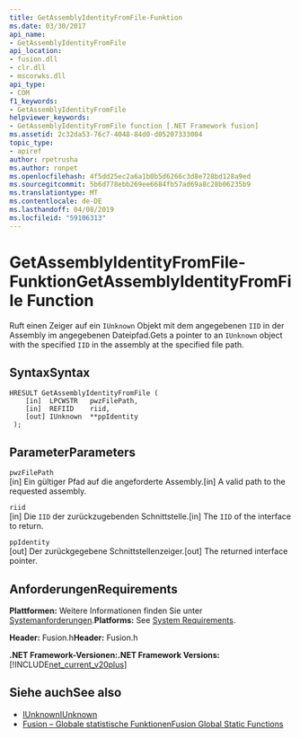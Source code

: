 ```yaml
---
title: GetAssemblyIdentityFromFile-Funktion
ms.date: 03/30/2017
api_name:
- GetAssemblyIdentityFromFile
api_location:
- fusion.dll
- clr.dll
- mscorwks.dll
api_type:
- COM
f1_keywords:
- GetAssemblyIdentityFromFile
helpviewer_keywords:
- GetAssemblyIdentityFromFile function [.NET Framework fusion]
ms.assetid: 2c32da53-76c7-4048-84d0-d05207333004
topic_type:
- apiref
author: rpetrusha
ms.author: ronpet
ms.openlocfilehash: 4f5dd25ec2a6a1b0b5d6266c3d8e728bd128a9ed
ms.sourcegitcommit: 5b6d778ebb269ee6684fb57ad69a8c28b06235b9
ms.translationtype: MT
ms.contentlocale: de-DE
ms.lasthandoff: 04/08/2019
ms.locfileid: "59106313"
---
```

# <a name="getassemblyidentityfromfile-function"></a><span data-ttu-id="a9fb5-102">GetAssemblyIdentityFromFile-Funktion</span><span class="sxs-lookup"><span data-stu-id="a9fb5-102">GetAssemblyIdentityFromFile Function</span></span>
<span data-ttu-id="a9fb5-103">Ruft einen Zeiger auf ein `IUnknown` Objekt mit dem angegebenen `IID` in der Assembly im angegebenen Dateipfad.</span><span class="sxs-lookup"><span data-stu-id="a9fb5-103">Gets a pointer to an `IUnknown` object with the specified `IID` in the assembly at the specified file path.</span></span>  
  
## <a name="syntax"></a><span data-ttu-id="a9fb5-104">Syntax</span><span class="sxs-lookup"><span data-stu-id="a9fb5-104">Syntax</span></span>  
  
```  
HRESULT GetAssemblyIdentityFromFile (  
    [in]  LPCWSTR   pwzFilePath,  
    [in]  REFIID    riid,  
    [out] IUnknown  **ppIdentity  
 );  
```  
  
## <a name="parameters"></a><span data-ttu-id="a9fb5-105">Parameter</span><span class="sxs-lookup"><span data-stu-id="a9fb5-105">Parameters</span></span>  
 `pwzFilePath`  
 <span data-ttu-id="a9fb5-106">[in] Ein gültiger Pfad auf die angeforderte Assembly.</span><span class="sxs-lookup"><span data-stu-id="a9fb5-106">[in] A valid path to the requested assembly.</span></span>  
  
 `riid`  
 <span data-ttu-id="a9fb5-107">[in] Die `IID` der zurückzugebenden Schnittstelle.</span><span class="sxs-lookup"><span data-stu-id="a9fb5-107">[in] The `IID` of the interface to return.</span></span>  
  
 `ppIdentity`  
 <span data-ttu-id="a9fb5-108">[out] Der zurückgegebene Schnittstellenzeiger.</span><span class="sxs-lookup"><span data-stu-id="a9fb5-108">[out] The returned interface pointer.</span></span>  
  
## <a name="requirements"></a><span data-ttu-id="a9fb5-109">Anforderungen</span><span class="sxs-lookup"><span data-stu-id="a9fb5-109">Requirements</span></span>  
 <span data-ttu-id="a9fb5-110">**Plattformen:** Weitere Informationen finden Sie unter [Systemanforderungen](../../../../docs/framework/get-started/system-requirements.md).</span><span class="sxs-lookup"><span data-stu-id="a9fb5-110">**Platforms:** See [System Requirements](../../../../docs/framework/get-started/system-requirements.md).</span></span>  
  
 <span data-ttu-id="a9fb5-111">**Header:** Fusion.h</span><span class="sxs-lookup"><span data-stu-id="a9fb5-111">**Header:** Fusion.h</span></span>  
  
 **<span data-ttu-id="a9fb5-112">.NET Framework-Versionen:</span><span class="sxs-lookup"><span data-stu-id="a9fb5-112">.NET Framework Versions:</span></span>** [!INCLUDE[net_current_v20plus](../../../../includes/net-current-v20plus-md.md)]  
  
## <a name="see-also"></a><span data-ttu-id="a9fb5-113">Siehe auch</span><span class="sxs-lookup"><span data-stu-id="a9fb5-113">See also</span></span>

- [<span data-ttu-id="a9fb5-114">IUnknown</span><span class="sxs-lookup"><span data-stu-id="a9fb5-114">IUnknown</span></span>](/cpp/atl/iunknown)
- [<span data-ttu-id="a9fb5-115">Fusion – Globale statistische Funktionen</span><span class="sxs-lookup"><span data-stu-id="a9fb5-115">Fusion Global Static Functions</span></span>](../../../../docs/framework/unmanaged-api/fusion/fusion-global-static-functions.md)
